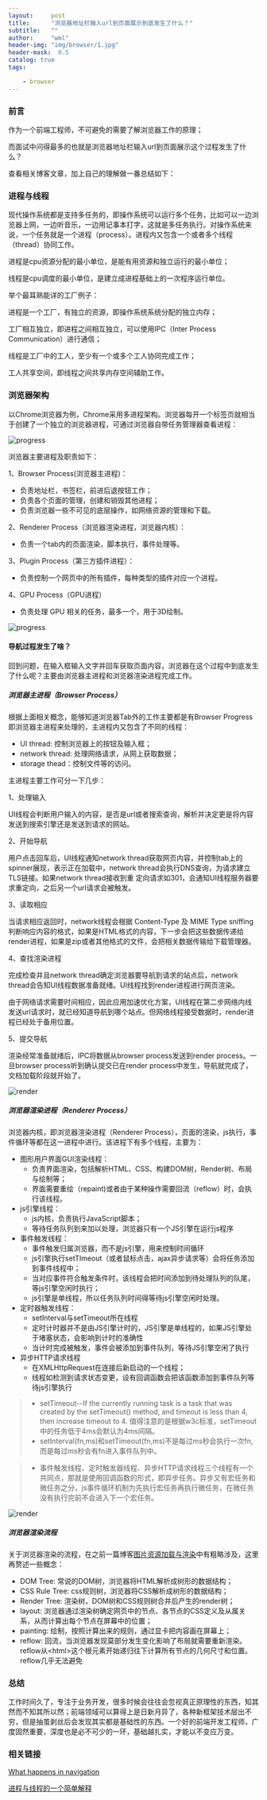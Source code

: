 ```yaml
---
layout:     post
title:      "浏览器地址栏输入url到页面展示到底发生了什么？"
subtitle:   ""
author:     "wml"
header-img: "img/browser/1.jpg"
header-mask:  0.5
catalog: true
tags:

    - browser
---
```


### 前言

作为一个前端工程师，不可避免的需要了解浏览器工作的原理；

而面试中问得最多的也就是浏览器地址栏输入url到页面展示这个过程发生了什么？

查看相关博客文章，加上自己的理解做一番总结如下：

### 进程与线程

现代操作系统都是支持多任务的，即操作系统可以运行多个任务，比如可以一边浏览器上网，一边听音乐，一边用记事本打字，这就是多任务执行。对操作系统来说，一个任务就是一个进程（process）。进程内又包含一个或者多个线程（thread）协同工作。

进程是cpu资源分配的最小单位，是能有用资源和独立运行的最小单位；

线程是cpu调度的最小单位，是建立成进程基础上的一次程序运行单位。

举个最耳熟能详的工厂例子：

进程是一个工厂，有独立的资源，即操作系统系统分配的独立内存；

工厂相互独立，即进程之间相互独立，可以使用IPC（Inter Process Communication）进行通信；

线程是工厂中的工人，至少有一个或多个工人协同完成工作；

工人共享空间，即线程之间共享内存空间辅助工作。

### 浏览器架构

以Chrome浏览器为例，Chrome采用多进程架构。浏览器每开一个标签页就相当于创建了一个独立的浏览器进程，可通过浏览器自带任务管理器查看进程：

![progress](/img/browser/2.png)

浏览器主要进程及职责如下：

1、Browser Process(浏览器主进程)：

* 负责地址栏，书签栏，前进后退按钮工作；
* 负责各个页面的管理，创建和销毁其他进程；
* 负责浏览器一些不可见的底层操作，如网络资源的管理和下载。

2、Renderer Process（浏览器渲染进程，浏览器内核）：

* 负责一个tab内的页面渲染，脚本执行，事件处理等。

3、Plugin Process（第三方插件进程）：

* 负责控制一个网页中的所有插件，每种类型的插件对应一个进程。

4、GPU Process（GPU进程）

* 负责处理 GPU 相关的任务，最多一个，用于3D绘制。

![progress](/img/browser/3.png)

#### 导航过程发生了啥？

回到问题，在输入框输入文字并回车获取页面内容，浏览器在这个过程中到底发生了什么呢？主要由浏览器主进程和浏览器渲染进程完成工作。

##### 浏览器主进程（Browser Process）

根据上面相关概念，能够知道浏览器Tab外的工作主要都是有Browser Progress即浏览器主进程来处理的，主进程内又包含了不同的线程：

* UI thread: 控制浏览器上的按钮及输入框；
* network thread: 处理网络请求，从网上获取数据；
* storage thead：控制文件等的访问。

主进程主要工作可分一下几步：

1、处理输入

UI线程会判断用户输入的内容，是否是url或者搜索查询，解析并决定更是将内容发送到搜索引擎还是发送到请求的网站。

2、开始导航

用户点击回车后，UI线程通知network thread获取网页内容，并控制tab上的spinner展现，表示正在加载中，network thread会执行DNS查询，为请求建立TLS链接。如果network thread接收到重 定向请求如301，会通知UI线程服务器要求重定向，之后另一个url请求会被触发。

3、读取相应

当请求相应返回时，network线程会根据 Content-Type 及 MIME Type sniffing 判断响应内容的格式，如果是HTML格式的内容，下一步会把这些数据传递给render进程，如果是zip或者其他格式的文件，会把相关数据传输给下载管理器。

4、查找渲染进程

完成检查并且network thread确定浏览器要导航到请求的站点后，network thread会告知UI线程数据准备就绪。UI线程找到render进程进行网页渲染。

由于网络请求需要时间相应，因此应用加速优化方案，UI线程在第二步网络内线发送url请求时，就已经知道导航到哪个站点。但网络线程接受数据时，render进程已经处于备用位置。

5、提交导航

渲染经常准备就绪后，IPC将数据从browser process发送到render process。一旦browser process听到确认提交已在render process中发生，导航就完成了，文档加载阶段就开始了。

![render](/img/browser/4.png)

##### 浏览器渲染进程（Renderer Process）

浏览器内核，即浏览器渲染进程（Renderer Process），页面的渲染，js执行，事件循环等都在这一进程中进行。该进程下有多个线程，主要为：

* 图形用户界面GUI渲染线程：
  * 负责界面渲染，包括解析HTML、CSS、构建DOM树，Render树、布局与绘制等；
  * 界面需要重绘（repaint)或者由于某种操作需要回流（reflow）时，会执行该线程。
* js引擎线程：
  * js内核，负责执行JavaScript脚本；
  * 等待任务队列到来加以处理，浏览器只有一个JS引擎在运行js程序
* 事件触发线程：
  * 事件触发归属浏览器，而不是js引擎，用来控制时间循环
  * js引擎执行setTImeout（或者鼠标点击，ajax异步请求等）会将任务添加到事件线程中；
  * 当对应事件符合触发条件时，该线程会把时间添加到待处理队列的队尾，等js引擎空闲时执行；
  * js引擎是单线程，所以任务队列时间得等待js引擎空闲时处理。
* 定时器触发线程：
  * setInterval与setTimeout所在线程
  * 定时计时器并不是由JS引擎计时的，JS引擎是单线程的，如果JS引擎处于堵塞状态，会影响到计时的准确性
  * 当计时完成被触发，事件会被添加到事件队列，等待JS引擎空闲了执行
* 异步HTTP请求线程
  * 在XMLHttpRequest在连接后新启动的一个线程；
  * 线程如检测到请求状态变更，设有回调函数会把该函数添加到事件队列等待js引擎执行

> * setTimeout--If the currently running task is a task that was created by the setTimeout() method, and timeout is less than 4, then increase timeout to 4. 值得注意的是根据w3c标准，setTimeout中的任务低于4ms会默认为4ms间隔。  
> * setInterval(fn,ms)和setTimeout(fn,ms)不是每过ms秒会执行一次fn,而是每过ms秒会有fn进入事件队列中。

> * 事件触发线程、定时触发器线程、异步HTTP请求线程三个线程有一个共同点，那就是使用回调函数的形式，即异步任务。异步又有宏任务和微任务之分，js事件循环机制为先执行宏任务再执行微任务，在微任务没有执行完前不会进入下一个宏任务。

![render](/img/browser/5.jpg)

##### 浏览器渲染流程

关于浏览器渲染的流程，在之前一篇博客[图片资源加载与渲染](http://127.0.0.1:4000/2018/10/26/img-load.html)中有粗略涉及，这里再赘述一些概念：

* DOM Tree: 常说的DOM树，浏览器将HTML解析成树形的数据结构；
* CSS Rule Tree: css规则树，浏览器将CSS解析成树形的数据结构；
* Render Tree: 渲染树，DOM树和CSS规则树合并后产生的render树；
* layout: 浏览器通过渲染树确定网页中的节点、各节点的CSS定义及从属关系，从而计算出每个节点在屏幕中的位置；
* painting: 绘制，按照计算出来的规则，通过显卡把内容画在屏幕上；
* reflow: 回流，当浏览器发现莫部分发生变化影响了布局就需要重新渲染。reflow从\<html>这个根元素开始递归往下计算所有节点的几何尺寸和位置。reflow几乎无法避免

### 总结

工作时间久了，专注于业务开发，很多时候会往往会忽视真正原理性的东西，知其然而不知其所以然；前端领域可以算得上是日新月异了，各种新框架技术层出不穷，但是抽茧剥丝后会发现其实都是基础性的东西。一个好的前端开发工程师，广度固然重要，深度也是必不可少的一环，基础越扎实，才能以不变应万变。

### 相关链接

[What happens in navigation](https://developers.google.com/web/updates/2018/09/inside-browser-part2#what_happens_in_navigation)

[进程与线程的一个简单解释](http://www.ruanyifeng.com/blog/2013/04/processes_and_threads.html)